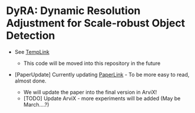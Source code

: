 # DyRA: Dynamic Resolution Adjustment for Scale-robust Object Detection
* See [TempLink](https://github.com/DyRATEMP/DyRA)
   * This code will be moved into this repository in the future

* [PaperUpdate] Currently updating [PaperLink](https://arxiv.org/abs/2311.17098) - To be more easy to read, almost done.
    * We will update the paper into the final version in ArviX!
    * [TODO] Update ArviX - more experiments will be added (May be March....?)
